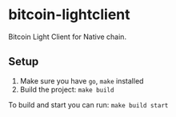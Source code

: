 # bitcoin-lightclient

Bitcoin Light Client for Native chain.

## Setup

1. Make sure you have `go`, `make` installed
1. Build the project: `make build`

To build and start you can run: `make build start`
